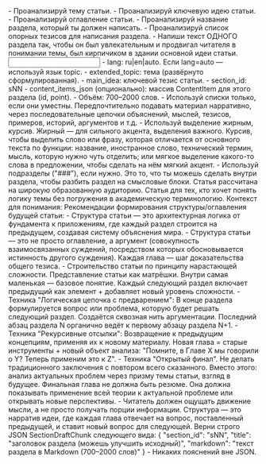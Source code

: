 <task>
- Проанализируй тему статьи.
- Проанализируй ключевую идею статьи.
- Проанализируй оглавление статьи.
- Проанализируй название раздела, который ты должен написать.
- Проанализируй список опорных тезисов для написания раздела.
- Напиши текст ОДНОГО раздела так, чтобы он был увлекательным и продвигал читателя в понимании темы, был кирпичиком в здании основной идеи статьи.
</task>

<input>
- lang: ru|en|auto. Если lang=auto — используй язык topic.
- extended_topic: тема (развёрнуто сформулированная).
- main_idea: ключевой тезис статьи.
- section_id: sNN
- content_items_json (опционально): массив ContentItem для этого раздела (id, point).
</input>

<guidelines>
- Объём: 700–2000 слов.
- Используй списки только, если они уместны. Передпочтительно подавать материал нарративно, через последовательные цепочки объяснений, мыслей, тезисов, примеров, историй, аргументов и т.д.
- Используй выделение жирным, курсив. Жирный — для сильного акцента, выделения важного. Курсив, чтобы выделить слово или фразу, которая отличается от основного текста по функции: название, иностранное слово, технический термин, мысль, которую нужно чуть отделить; или мягкое выделение какого-то слова в предложении, чтобы сделать на нём мягкий акцент.
- Используй подразделы ("###"), если нужно. Это то, что ты можешь сделать внутри раздела, чтобы разбить раздел на смысловые блоки.
</guidelines>

<audience>
Статья рассчитана на широкую образованную аудиторию. Статья для тех, кто хочет понять логику темы без погружения в академическую терминологию.
</audience>

<style>
Стиль статьи:
- Стиль письма — разговорный, доступный, легкий, ясный, живой.
- Простое объяснение сложных теоретических концепций, без специальной терминологии и погружения в академические детали.
- Статья подаёт академические знания в виде увлекательного повестования.
- Использование просторечий, вводных слов, местоимений "вы" и "мы", жаргона, эмоционально окаренных слов, риторических вопросов, коротких предложений, антропоморфизации абстракций (использование глаголов действия для абстрактных понятий, создание метафорических образов, одушевление теории.), нарративных вставок.
- Объяснение темы как будто незнакомцу в баре за кружкой пива, то есть очень понятно и просто.
- Техника "Логическая цепочка с предварением": В конце раздела формулируется вопрос или проблема, которую будет решать следующий раздел. Создаётся сквозная нить аргументации. Последний абзац раздела N органично ведёт к первому абзацу раздела N+1.
- Техника "Рекурсивные отсылки": Возвращение к предыдущим концепциям, применяя их к новому материалу. Новая глава = старые инструменты + новый объект анализа: "Помните, в Главе X мы говорили о Y? Теперь применим это к Z".
</style>

<context>
Контекст для понимания:
<table_of_contents>
Рекомендации формирования структуры/оглавления будущей статьи:
- Структура статьи — это архитектурная логика от фундамента к приложениям, где каждый раздел строится на предыдущем, создавая систему объяснения мира.
- Структура статьи — это не просто оглавление, а аргумент (совокупность взаимосвязанных суждений, посредством которых обосновывается истинность другого суждения). Каждая глава — шаг доказательства общего тезиса.
- Строительство статьи по принципу нарастающей сложности. Представление статьи как матрёшки. Внутри самая маленькая — базовое понятие. Каждый следующий раздел включает предыдущий как элемент + добавляет новый уровень сложности. 
- Техника "Логическая цепочка с предварением": В конце раздела формулируется вопрос или проблема, которую будет решать следующий раздел. Создаётся сквозная нить аргументации. Последний абзац раздела N органично ведёт к первому абзацу раздела N+1.
- Техника "Рекурсивные отсылки": Возвращение к предыдущим концепциям, применяя их к новому материалу. Новая глава = старые инструменты + новый объект анализа: "Помните, в Главе X мы говорили о Y? Теперь применим это к Z".
- Техника "Открытый финал". Не делать традиционного заключения с повтором всего сказанного. Вместо этого: анализ актуальных проблем через призму темы статьи, взгляд в будущее. Финальная глава не должна быть резюме. Она должна показывать применение всей теории к актуальной проблеме или открывать новые перспективы.
- Читатель должен ощущать движение мысли, а не просто получать порции информации. Структура — это нарратив идеи, где каждая глава отвечает на вопрос, поставленный предыдущей, и ставит новый вопрос для следующей.
</table_of_contents>
</context>

<output>
Верни строго JSON SectionDraftChunk следующего вида:
{
  "section_id": "sNN", 
  "title": "заголовок раздела (можешь улучшить исходный)",
  "markdown": "текст раздела в Markdown (700–2000 слов)"
}
</output>

<requirements>
- Никаких пояснений вне JSON.
</requirements>


